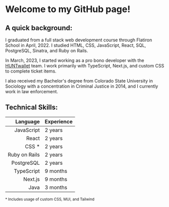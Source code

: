# Welcome to my GitHub page!

## A quick background:
I graduated from a full stack web development course through Flatiron School in April, 2022. I studied HTML, CSS, JavaScript, React, SQL, PostgreSQL, Sinatra, and Ruby on Rails. 

In March, 2023, I started working as a pro bono developer with the [HUNTwallet](https://www.huntwallet.com/) team. I work primarily with TypeScript, Next.js, and custom CSS to complete ticket items. 

I also received my Bachelor's degree from Colorado State University in Sociology with a concentration in Criminal Justice in 2014, and I currently work in law enforcement. 

<!-- trophy case is not functioning right now
## Trophy Case:
[![trophy](https://github-profile-trophy.vercel.app/?username=mkienbus&theme=onedark&rank=SSS,SS,S,AAA,AA,A,B,C)](https://github.com/ryo-ma/github-profile-trophy)
-->

## Technical Skills:
| Language | Experience |
|-----:|---------------|
|     JavaScript | 2 years |
|     React | 2 years |
|     CSS * | 2 years |
|     Ruby on Rails | 2 years |
|     PostgreSQL | 2 years |
|     TypeScript | 9 months |
|     Next.js | 9 months |
|     Java | 3 months |

<sub>* Includes usage of custom CSS, MUI, and Tailwind</sub>
